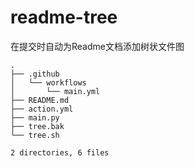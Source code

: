 # readme-tree
在提交时自动为Readme文档添加树状文件图

<!-- readme-tree start -->
```
.
├── .github
│   └── workflows
│       └── main.yml
├── README.md
├── action.yml
├── main.py
├── tree.bak
└── tree.sh

2 directories, 6 files
```
<!-- readme-tree end -->
